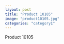 ```yaml
---
layout: post
title: "Product 10105"
image: "product10105.jpg"
categories: "category1"
---
```

Product 10105
